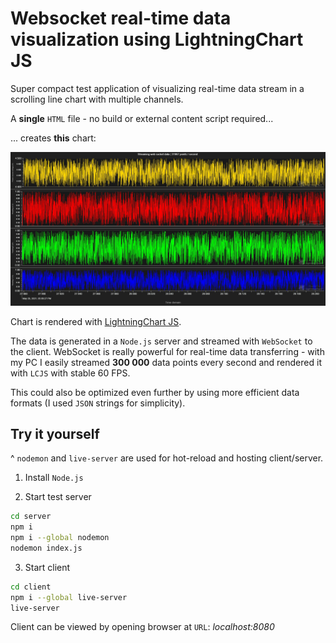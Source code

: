 # Websocket real-time data visualization using LightningChart JS

Super compact test application of visualizing real-time data stream in a scrolling line chart with multiple channels.

A **single** `HTML` file - no build or external content script required...

... creates **this** chart:

![screenshot](chart.jpg "Chart")

Chart is rendered with [LightningChart JS](https://www.arction.com/lightningchart-js/).

The data is generated in a `Node.js` server and streamed with `WebSocket` to the client. WebSocket is really powerful for real-time data transferring - with my PC I easily streamed **300 000** data points every second and rendered it with `LCJS` with stable 60 FPS.

This could also be optimized even further by using more efficient data formats (I used `JSON` strings for simplicity).

## Try it yourself

^ `nodemon` and `live-server` are used for hot-reload and hosting client/server.

1. Install `Node.js`

2. Start test server

```bash
cd server
npm i
npm i --global nodemon
nodemon index.js
```

3. Start client

```bash
cd client
npm i --global live-server
live-server
```

Client can be viewed by opening browser at `URL`: _localhost:8080_

